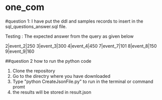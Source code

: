 # one_com
#question 1:
I have put the ddl and samples records to insert in the sql_questions_answer.sql file.

Testing :
  The expected answer from the query as given below 
  
2|event_2|250
3|event_3|300
4|event_4|450
7|event_7|101
8|event_8|150
9|event_9|160

##question 2
how to run the python code
 1. Clone the repository
 2. Go to the directry where you have downloaded
 3. Type  "python CreateJsonFile.py" to run in the terminal or command promt 
 4. the results will be stored in result.json
